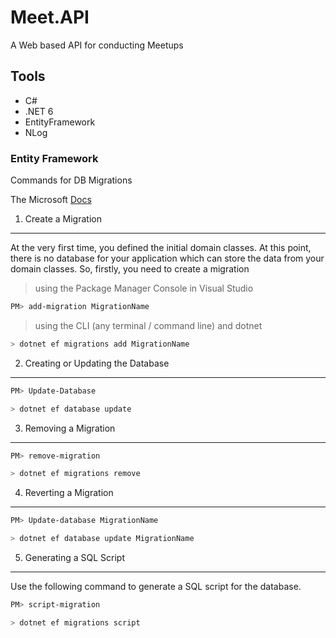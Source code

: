 # Meet.API
 
A Web based API for conducting Meetups

## Tools

- C#
- .NET 6
- EntityFramework
- NLog


### Entity Framework

Commands for DB Migrations

The Microsoft [Docs](https://learn.microsoft.com/en-us/ef/core/managing-schemas/migrations/?tabs=dotnet-core-cli)

1. Create a Migration
___

At the very first time, you defined the initial domain classes. 
At this point, there is no database for your application which can store the data from your domain classes. 
So, firstly, you need to create a migration

> using the Package Manager Console in Visual Studio
```bash
PM> add-migration MigrationName
```

> using the CLI (any terminal / command line) and dotnet
```bash
> dotnet ef migrations add MigrationName 
```

2. Creating or Updating the Database
___

```bash
PM> Update-Database 
```

```bash
> dotnet ef database update 
```

3. Removing a Migration
___

```bash
PM> remove-migration
```

```bash
> dotnet ef migrations remove
```

4. Reverting a Migration
___

```bash
PM> Update-database MigrationName 
```

```bash
> dotnet ef database update MigrationName
```

5. Generating a SQL Script
___

Use the following command to generate a SQL script for the database. 

```bash
PM> script-migration
```

```bash
> dotnet ef migrations script
```